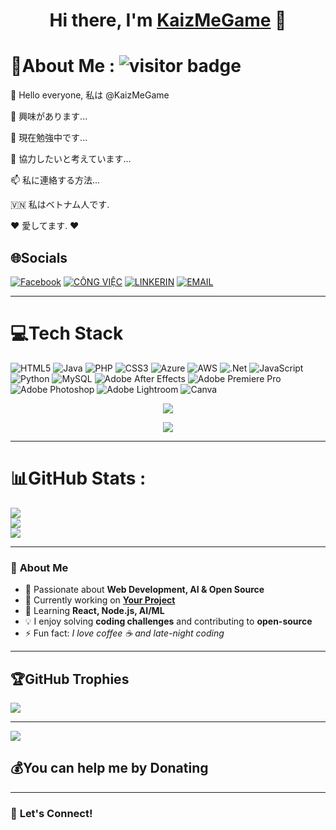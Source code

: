 <h1 align="center">Hi there, I'm <a href="https://github.com/your-username">KaizMeGame</a> 👋</h1>

# 💫About Me : ![visitor badge](https://visitor-badge.laobi.icu/badge?page_id=jwenjian.visitor-badge&left_text=MyPageVisitors)

👋 Hello everyone, 私は @KaizMeGame

👀 興味があります...

🌱 現在勉強中です...

💞️ 協力したいと考えています...

📫 私に連絡する方法...

🇻🇳 私はベトナム人です.

❤️ 愛してます. ❤️

## 🌐Socials
<p align="center">
  
[![Facebook](https://img.shields.io/badge/Facebook-%231877F2.svg?logo=Facebook&logoColor=white)](https://facebook.com/https://www.facebook.com/kaizdepzaiii) 
[![CÔNG VIỆC](https://img.shields.io/badge/Portfolio-%F0%9F%92%BC-ff69b4)](https://kaizmegame.github.io) 
[![LINKERIN](https://img.shields.io/badge/LinkedIn-%230077B5.svg?&style=flat&logo=linkedin&logoColor=white)](https://youtube.com) 
[![EMAIL](https://img.shields.io/badge/Email-%23D14836.svg?&style=flat&logo=gmail&logoColor=white)](kaizmegame@gmail.com) 

</p>

---


# 💻Tech Stack
![HTML5](https://img.shields.io/badge/html5-%23E34F26.svg?style=plastic&logo=html5&logoColor=white) ![Java](https://img.shields.io/badge/java-%23ED8B00.svg?style=plastic&logo=java&logoColor=white) ![PHP](https://img.shields.io/badge/php-%23777BB4.svg?style=plastic&logo=php&logoColor=white) ![CSS3](https://img.shields.io/badge/css3-%231572B6.svg?style=plastic&logo=css3&logoColor=white) ![Azure](https://img.shields.io/badge/azure-%230072C6.svg?style=plastic&logo=azure-devops&logoColor=white) ![AWS](https://img.shields.io/badge/AWS-%23FF9900.svg?style=plastic&logo=amazon-aws&logoColor=white) ![.Net](https://img.shields.io/badge/.NET-5C2D91?style=plastic&logo=.net&logoColor=white) ![JavaScript](https://img.shields.io/badge/javascript-%23323330.svg?style=plastic&logo=javascript&logoColor=%23F7DF1E) ![Python](https://img.shields.io/badge/python-3670A0?style=plastic&logo=python&logoColor=ffdd54) ![MySQL](https://img.shields.io/badge/mysql-%2300f.svg?style=plastic&logo=mysql&logoColor=white) ![Adobe After Effects](https://img.shields.io/badge/Adobe%20After%20Effects-9999FF.svg?style=plastic&logo=Adobe%20After%20Effects&logoColor=white) ![Adobe Premiere Pro](https://img.shields.io/badge/Adobe%20Premiere%20Pro-9999FF.svg?style=plastic&logo=Adobe%20Premiere%20Pro&logoColor=white) ![Adobe Photoshop](https://img.shields.io/badge/adobephotoshop-%2331A8FF.svg?style=plastic&logo=adobephotoshop&logoColor=white) ![Adobe Lightroom](https://img.shields.io/badge/Adobe%20Lightroom-31A8FF.svg?style=plastic&logo=Adobe%20Lightroom&logoColor=white) ![Canva](https://img.shields.io/badge/Canva-%2300C4CC.svg?style=plastic&logo=Canva&logoColor=white)

<p align="center">
  <img src="https://skillicons.dev/icons?i=html,css,js,ts,react,nodejs,express,mongodb,python,git,github,figma" />
</p>

<p align="center">
  <a href="[https://github.com/KaizMeGame]"><img src="https://img.shields.io/github/followers/your-username?label=Follow&style=social" /></a>
</p>

---

# 📊GitHub Stats :
![](https://github-readme-stats.vercel.app/api?username=KaizMeGame&theme=shades-of-purple&hide_border=true&include_all_commits=true&count_private=true)<br/>
![](https://github-readme-streak-stats.herokuapp.com/?user=KaizMeGame&theme=shades-of-purple&hide_border=true)<br/>
![](https://github-readme-stats.vercel.app/api/top-langs/?username=KaizMeGame&theme=shades-of-purple&hide_border=true&include_all_commits=true&count_private=true&layout=compact)

---

### 🚀 **About Me**  
- 🎯 Passionate about **Web Development, AI & Open Source**  
- 🔭 Currently working on **[Your Project](https://github.com/your-repo)**  
- 🌱 Learning **React, Node.js, AI/ML**  
- 💡 I enjoy solving **coding challenges** and contributing to **open-source**  
- ⚡ Fun fact: _I love coffee ☕ and late-night coding_  

---

## 🏆GitHub Trophies
![](https://github-trophies.vercel.app/?username=KaizMeGame&theme=dark_dimmed&no-frame=false&no-bg=false&margin-w=4)

---
[![](https://visitcount.itsvg.in/api?id=KaizMeGame&icon=7&color=0)](https://visitcount.itsvg.in)

  ## 💰You can help me by Donating


  <!-- Proudly created with GPRM ( https://gprm.itsvg.in ) -->
  ---

### 📌 **Let's Connect!**  
  

